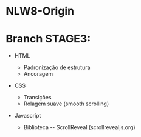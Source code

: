 # NLW8-Origin

# Branch STAGE3:

- HTML
    - Padronização de estrutura
    - Ancoragem

- CSS
    - Transições        
    - Rolagem suave (smooth scrolling)
        
- Javascript
    - Biblioteca
    -- ScrollReveal (scrollrevealjs.org)
